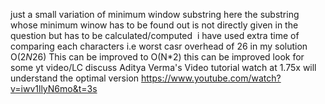 just a small variation of minimum window substring here the substring whose minimum winow has to be found out is not directly given in the question but has to be calculated/computed
​
i have used extra time of comparing each characters  i.e worst casr overhead of 26 in my solution O(2*N*26)
This can be improved to O(N*2)
this can be improved look for some yt video/LC discuss
Aditya Verma's Video tutorial watch at 1.75x  will understand the optimal version
https://www.youtube.com/watch?v=iwv1llyN6mo&t=3s
​